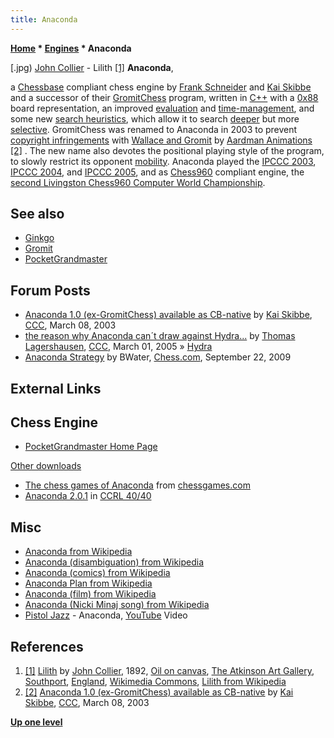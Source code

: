 ```yaml
---
title: Anaconda
---
```

**[Home](Home "Home") * [Engines](Engines "Engines") * Anaconda**

\[.jpg) [John Collier](Category:John_Collier "Category:John Collier") - Lilith <a id="cite-note-1" href="#cite-ref-1">[1]</a>
**Anaconda**,

a [Chessbase](Fritz#FritzGUI "Fritz") compliant chess engine by [Frank Schneider](Frank_Schneider "Frank Schneider") and [Kai Skibbe](Kai_Skibbe "Kai Skibbe") and a successor of their [GromitChess](Gromit "Gromit") program, written in [C++](Cpp "Cpp") with a [0x88](0x88 "0x88") board representation, an improved [evaluation](Evaluation "Evaluation") and [time-management](Time_Management "Time Management"), and some new [search heuristics](Search "Search"), which allow it to search [deeper](Depth "Depth") but more [selective](Selectivity "Selectivity"). GromitChess was renamed to Anaconda in 2003 to prevent [copyright infringements](https://en.wikipedia.org/wiki/Copyright_infringements) with [Wallace and Gromit](https://en.wikipedia.org/wiki/Wallace_and_Gromit) by [Aardman Animations](https://en.wikipedia.org/wiki/Aardman_Animations) <a id="cite-note-2" href="#cite-ref-2">[2]</a> . The new name also devotes the positional playing style of the program, to slowly restrict its opponent [mobility](Mobility "Mobility"). Anaconda played the [IPCCC 2003](IPCCC_2003 "IPCCC 2003"), [IPCCC 2004](IPCCC_2004 "IPCCC 2004"), and [IPCCC 2005](IPCCC_2005 "IPCCC 2005"), and as [Chess960](Chess960 "Chess960") compliant engine, the [second Livingston Chess960 Computer World Championship](Chess960CWC_2006 "Chess960CWC 2006").

## See also

- [Ginkgo](Ginkgo "Ginkgo")
- [Gromit](Gromit "Gromit")
- [PocketGrandmaster](PocketGrandmaster "PocketGrandmaster")

## Forum Posts

- [Anaconda 1.0 (ex-GromitChess) available as CB-native](https://www.stmintz.com/ccc/index.php?id=288436) by [Kai Skibbe](Kai_Skibbe "Kai Skibbe"), [CCC](CCC "CCC"), March 08, 2003
- [the reason why Anaconda can´t draw against Hydra...](https://www.stmintz.com/ccc/index.php?id=414892) by [Thomas Lagershausen](index.php?title=Thomas_Lagershausen&action=edit&redlink=1 "Thomas Lagershausen (page does not exist)"), [CCC](CCC "CCC"), March 01, 2005 » [Hydra](Hydra "Hydra")
- [Anaconda Strategy](http://www.chess.com/forum/view/general/anaconda-strategy) by BWater, [Chess.com](index.php?title=Chess.com&action=edit&redlink=1 "Chess.com (page does not exist)"), September 22, 2009

## External Links

## Chess Engine

- [PocketGrandmaster Home Page](http://www.pocketgrandmaster.com/english/index.html)

[Other downloads](http://www.pocketgrandmaster.com/english/odload.html)

- [The chess games of Anaconda](http://www.chessgames.com/perl/chessplayer?pid=122434) from [chessgames.com](http://www.chessgames.com/index.html)
- [Anaconda 2.0.1](http://www.computerchess.org.uk/ccrl/4040/cgi/engine_details.cgi?print=Details&each_game=1&eng=Anaconda%202.0.1) in [CCRL 40/40](CCRL "CCRL")

## Misc

- [Anaconda from Wikipedia](https://en.wikipedia.org/wiki/Anaconda)
- [Anaconda (disambiguation) from Wikipedia](https://en.wikipedia.org/wiki/Anaconda_%28disambiguation%29)
- [Anaconda (comics) from Wikipedia](https://en.wikipedia.org/wiki/Anaconda_%28comics%29)
- [Anaconda Plan from Wikipedia](https://en.wikipedia.org/wiki/Anaconda_Plan)
- [Anaconda (film) from Wikipedia](https://en.wikipedia.org/wiki/Anaconda_%28film%29)
- [Anaconda (Nicki Minaj song) from Wikipedia](https://en.wikipedia.org/wiki/Anaconda_%28Nicki_Minaj_song%29)
- [Pistol Jazz](https://ja-jp.facebook.com/pages/PISTOL-JAZZ/124631094259347) - Anaconda, [YouTube](https://en.wikipedia.org/wiki/YouTube) Video

## References

1. <a id="cite-ref-1" href="#cite-note-1">[1]</a> [Lilith](http://commons.wikimedia.org/wiki/File:Lilith_%28John_Collier_painting%29.jpg) by [John Collier](Category:John_Collier "Category:John Collier"), 1892, [Oil on canvas](https://en.wikipedia.org/wiki/Oil_painting), [The Atkinson Art Gallery](https://en.wikipedia.org/wiki/Atkinson_Art_Gallery_and_Library), [Southport](https://en.wikipedia.org/wiki/Southport), [England](https://en.wikipedia.org/wiki/England), [Wikimedia Commons](https://en.wikipedia.org/wiki/Wikimedia_Commons), [Lilith from Wikipedia](https://en.wikipedia.org/wiki/Lilith)
1. <a id="cite-ref-2" href="#cite-note-2">[2]</a> [Anaconda 1.0 (ex-GromitChess) available as CB-native](https://www.stmintz.com/ccc/index.php?id=288436) by [Kai Skibbe](Kai_Skibbe "Kai Skibbe"), [CCC](CCC "CCC"), March 08, 2003

**[Up one level](Engines "Engines")**

